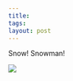 ```yaml
---
title:  
tags: 
layout: post
---
```

Snow! Snowman! 







<img src="http://photos.fuzzymonk.com/blog/image/595/kellysnowman.jpg" />
